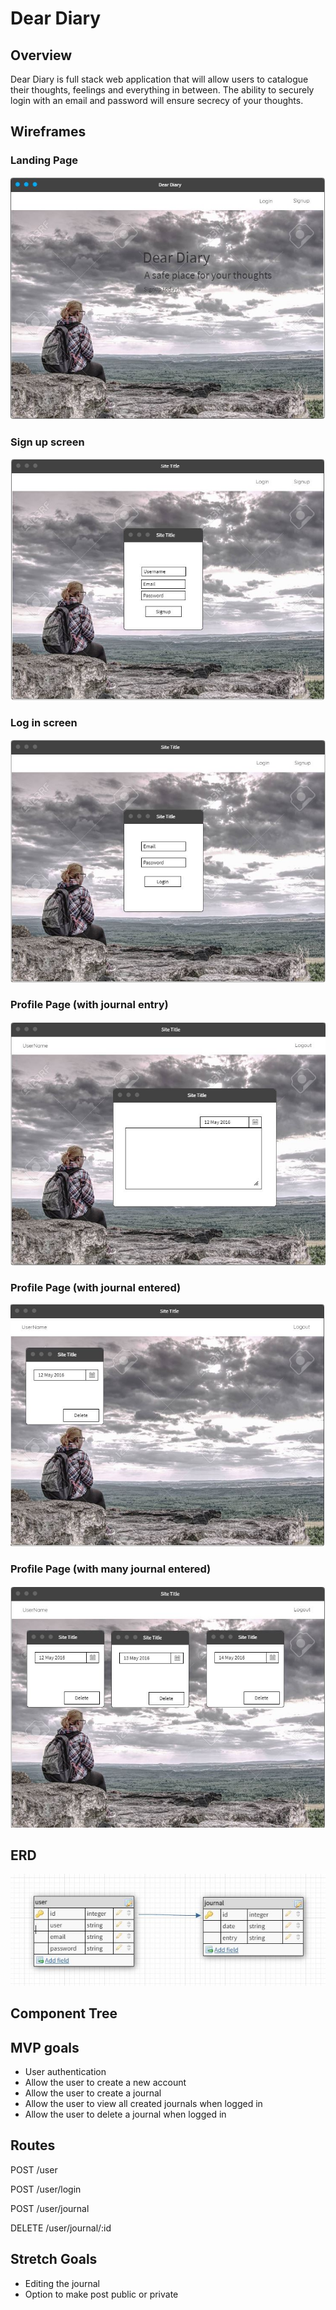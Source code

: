 # Dear Diary

## Overview
  Dear Diary is full stack web application that will allow users to catalogue their thoughts, feelings and everything in between. The ability to securely login with an email and password will ensure secrecy of your thoughts.

## Wireframes

 ### Landing Page

![landingPage](assets\DD1.JPG)

### Sign up screen

![signupPage](assets\DD2.JPG)

### Log in screen

![loginPage](assets\DD3.JPG)

### Profile Page (with journal entry)

![profilePage](assets\DD4.JPG)

### Profile Page (with journal entered)

![profilePage](assets\DD5.JPG)

### Profile Page (with many journal entered)

![profilePage](assets\DD6.JPG)


## ERD

![profilePage](assets\DDERD.JPG)


## Component Tree


## MVP goals

- User authentication
- Allow the user to create a new account
- Allow the user to create a journal
- Allow the user to view all created journals when logged in 
- Allow the user to delete a journal when logged in

## Routes



POST /user

POST /user/login

POST /user/journal

DELETE /user/journal/:id

## Stretch Goals

- Editing the journal
- Option to make post public or private